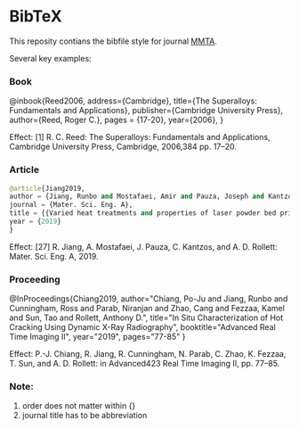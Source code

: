 # BibTeX
This reposity contians the bibfile style for journal [MMTA](https://www.springer.com/journal/11661).

Several key examples:

### Book
@inbook{Reed2006, 
address={Cambridge},
title={The Superalloys: Fundamentals and Applications}, 
publisher={Cambridge University Press},
author={Reed, Roger C.}, 
pages = {17-20},
year={2006},
}

Effect: [1] R. C. Reed: The Superalloys: Fundamentals and Applications, Cambridge University Press, Cambridge, 2006,384
pp. 17–20.

### Article
```python
@article{Jiang2019,
author = {Jiang, Runbo and Mostafaei, Amir and Pauza, Joseph and Kantzos, Christopher and Rollett, Anthony D.},
journal = {Mater. Sci. Eng. A},
title = {{Varied heat treatments and properties of laser powder bed printed Inconel 718}},
year = {2019}
}
```
Effect: [27] R. Jiang, A. Mostafaei, J. Pauza, C. Kantzos, and A. D. Rollett: Mater. Sci. Eng. A, 2019.

### Proceeding
@InProceedings{Chiang2019,
author="Chiang, Po-Ju and Jiang, Runbo and Cunningham, Ross and Parab, Niranjan and Zhao, Cang and Fezzaa, Kamel and Sun, Tao and Rollett, Anthony D.",
title="In Situ Characterization of Hot Cracking Using Dynamic X-Ray Radiography",
booktitle="Advanced Real Time Imaging II",
year="2019",
pages="77-85"
}

Effect: P.-J. Chiang, R. Jiang, R. Cunningham, N. Parab, C. Zhao, K. Fezzaa, T. Sun, and A. D. Rollett: in Advanced423
Real Time Imaging II, pp. 77–85.

### Note: 
1. order does not matter within {}
2. journal title has to be abbreviation
